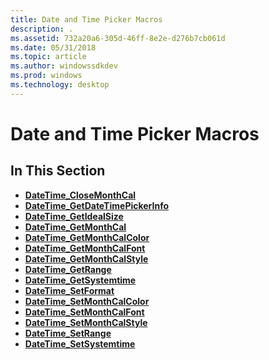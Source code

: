 ```yaml
---
title: Date and Time Picker Macros
description: .
ms.assetid: 732a20a6-305d-46ff-8e2e-d276b7cb061d
ms.date: 05/31/2018
ms.topic: article
ms.author: windowssdkdev
ms.prod: windows
ms.technology: desktop
---
```


# Date and Time Picker Macros

## In This Section

-   [**DateTime\_CloseMonthCal**](/windows/win32/Commctrl/nf-commctrl-datetime_closemonthcal?branch=master)
-   [**DateTime\_GetDateTimePickerInfo**](/windows/win32/Commctrl/nf-commctrl-datetime_getdatetimepickerinfo?branch=master)
-   [**DateTime\_GetIdealSize**](/windows/win32/Commctrl/nf-commctrl-datetime_getidealsize?branch=master)
-   [**DateTime\_GetMonthCal**](/windows/win32/Commctrl/nf-commctrl-datetime_getmonthcal?branch=master)
-   [**DateTime\_GetMonthCalColor**](/windows/win32/Commctrl/nf-commctrl-datetime_getmonthcalcolor?branch=master)
-   [**DateTime\_GetMonthCalFont**](/windows/win32/Commctrl/nf-commctrl-datetime_getmonthcalfont?branch=master)
-   [**DateTime\_GetMonthCalStyle**](/windows/win32/Commctrl/nf-commctrl-datetime_getmonthcalstyle?branch=master)
-   [**DateTime\_GetRange**](/windows/win32/Commctrl/nf-commctrl-datetime_getrange?branch=master)
-   [**DateTime\_GetSystemtime**](/windows/win32/Commctrl/nf-commctrl-datetime_getsystemtime?branch=master)
-   [**DateTime\_SetFormat**](/windows/win32/Commctrl/nf-commctrl-datetime_setformat?branch=master)
-   [**DateTime\_SetMonthCalColor**](/windows/win32/Commctrl/nf-commctrl-datetime_setmonthcalcolor?branch=master)
-   [**DateTime\_SetMonthCalFont**](/windows/win32/Commctrl/nf-commctrl-datetime_setmonthcalfont?branch=master)
-   [**DateTime\_SetMonthCalStyle**](/windows/win32/Commctrl/nf-commctrl-datetime_setmonthcalstyle?branch=master)
-   [**DateTime\_SetRange**](/windows/win32/Commctrl/nf-commctrl-datetime_setrange?branch=master)
-   [**DateTime\_SetSystemtime**](/windows/win32/Commctrl/nf-commctrl-datetime_setsystemtime?branch=master)

 

 




